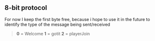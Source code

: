 8-bit protocol
--------------

For now I keep the first byte free, because i hope to use it in the future to identify the type of the message being sent/received

>**0** = Welcome
>**1** = gotit
>**2** = playerJoin